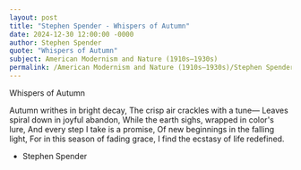 ```yaml
---
layout: post
title: "Stephen Spender - Whispers of Autumn"
date: 2024-12-30 12:00:00 -0000
author: Stephen Spender
quote: "Whispers of Autumn"
subject: American Modernism and Nature (1910s–1930s)
permalink: /American Modernism and Nature (1910s–1930s)/Stephen Spender/Stephen Spender - Whispers of Autumn
---
```


Whispers of Autumn

Autumn writhes in bright decay,
The crisp air crackles with a tune—
Leaves spiral down in joyful abandon,
While the earth sighs, wrapped in color's lure,
And every step I take is a promise,
Of new beginnings in the falling light,
For in this season of fading grace,
I find the ecstasy of life redefined.


- Stephen Spender
